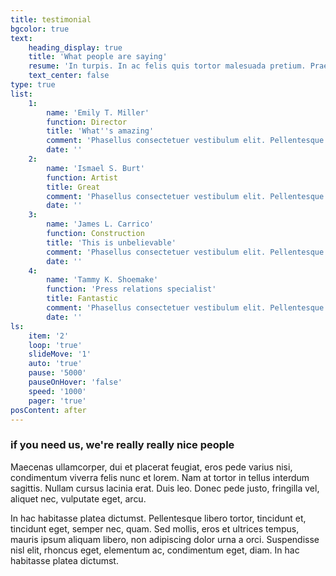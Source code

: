 ```yaml
---
title: testimonial
bgcolor: true
text:
    heading_display: true
    title: 'What people are saying'
    resume: 'In turpis. In ac felis quis tortor malesuada pretium. Praesent vestibulum dapibus nibh. Vestibulum purus quam, scelerisque ut, mollis sed, nonummy id, metus. Phasellus consectetuer vestibulum elit.'
    text_center: false
type: true
list:
    1:
        name: 'Emily T. Miller'
        function: Director
        title: 'What''s amazing'
        comment: 'Phasellus consectetuer vestibulum elit. Pellentesque habitant morbi tristique senectus et netus et malesuada fames ac turpis egestas. Aenean viverra rhoncus pede. Duis vel nibh at velit scelerisque suscipit. Praesent nonummy mi in odio.'
        date: ''
    2:
        name: 'Ismael S. Burt'
        function: Artist
        title: Great
        comment: 'Phasellus consectetuer vestibulum elit. Pellentesque habitant morbi tristique senectus et netus et malesuada fames ac turpis egestas. Aenean viverra rhoncus pede. Duis vel nibh at velit scelerisque suscipit. Praesent nonummy mi in odio.'
        date: ''
    3:
        name: 'James L. Carrico'
        function: Construction
        title: 'This is unbelievable'
        comment: 'Phasellus consectetuer vestibulum elit. Pellentesque habitant morbi tristique senectus et netus et malesuada fames ac turpis egestas. Aenean viverra rhoncus pede. Duis vel nibh at velit scelerisque suscipit. Praesent nonummy mi in odio.'
        date: ''
    4:
        name: 'Tammy K. Shoemake'
        function: 'Press relations specialist'
        title: Fantastic
        comment: 'Phasellus consectetuer vestibulum elit. Pellentesque habitant morbi tristique senectus et netus et malesuada fames ac turpis egestas. Aenean viverra rhoncus pede. Duis vel nibh at velit scelerisque suscipit. Praesent nonummy mi in odio.'
        date: ''
ls:
    item: '2'
    loop: 'true'
    slideMove: '1'
    auto: 'true'
    pause: '5000'
    pauseOnHover: 'false'
    speed: '1000'
    pager: 'true'
posContent: after
---
```


### if you need us, we're really really nice people

Maecenas ullamcorper, dui et placerat feugiat, eros pede varius nisi, condimentum viverra felis nunc et lorem. Nam at tortor in tellus interdum sagittis. Nullam cursus lacinia erat. Duis leo. Donec pede justo, fringilla vel, aliquet nec, vulputate eget, arcu.

In hac habitasse platea dictumst. Pellentesque libero tortor, tincidunt et, tincidunt eget, semper nec, quam. Sed mollis, eros et ultrices tempus, mauris ipsum aliquam libero, non adipiscing dolor urna a orci. Suspendisse nisl elit, rhoncus eget, elementum ac, condimentum eget, diam. In hac habitasse platea dictumst.